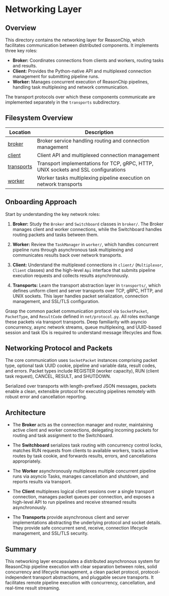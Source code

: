 # Networking Layer

## Overview

This directory contains the networking layer for ReasonChip, which
facilitates communication between distributed components. It implements
three key roles:

- **Broker:** Coordinates connections from clients and workers,
routing tasks and results.
- **Client:** Provides the Python-native API and multiplexed connection
management for submitting pipeline runs.
- **Worker:** Manages concurrent execution of ReasonChip pipelines,
handling task multiplexing and network communication.

The transport protocols over which these components communicate are
implemented separately in the `transports` subdirectory.

## Filesystem Overview

| Location          | Description                             |
| ----------------- | ------------------------------------- |
| [broker](./broker/)   | Broker service handling routing and connection management |
| [client](./client/)   | Client API and multiplexed connection management |
| [transports](./transports/) | Transport implementations for TCP, gRPC, HTTP, UNIX sockets and SSL configurations |
| [worker](./worker/)   | Worker tasks multiplexing pipeline execution on network transports |

## Onboarding Approach

Start by understanding the key network roles:

1. **Broker:**  Study the `Broker` and `Switchboard` classes in
   `broker/`. The Broker manages client and worker connections,
   while the Switchboard handles routing packets and tasks between
   them.

2. **Worker:**  Review the `TaskManager` in `worker/`, which handles
   concurrent pipeline runs through asynchronous task multiplexing
   and communicates results back over network transports.

3. **Client:** Understand the multiplexed connections in
   `client/` (`Multiplexor`, `Client` classes) and the high-level
   `Api` interface that submits pipeline execution requests and
   collects results asynchronously.

4. **Transports:** Learn the transport abstraction layer in
   `transports/`, which defines uniform client and server transports
   over TCP, gRPC, HTTP, and UNIX sockets. This layer handles
   packet serialization, connection management, and SSL/TLS
   configuration.

Grasp the common packet communication protocol via
`SocketPacket`, `PacketType`, and `ResultCode` defined in
`net/protocol.py`. All roles exchange these packets via transport
transports. Deep familiarity with asyncio concurrency, async network
streams, queue multiplexing, and UUID-based session and task IDs is
required to understand message lifecycles and flow.

## Networking Protocol and Packets

The core communication uses `SocketPacket` instances comprising
packet type, optional task UUID cookie, pipeline and variable data,
result codes, and errors. Packet types include REGISTER (worker
capacity), RUN (client task request), CANCEL, RESULT, and SHUTDOWN.

Serialized over transports with length-prefixed JSON messages,
packets enable a clean, extensible protocol for executing pipelines
remotely with robust error and cancellation reporting.

## Architecture

- The **Broker** acts as the connection manager and router, maintaining
  active client and worker connections, delegating incoming packets
  for routing and task assignment to the Switchboard.

- The **Switchboard** serializes task routing with concurrency control
  locks, matches RUN requests from clients to available workers,
  tracks active routes by task cookie, and forwards results, errors,
  and cancellations appropriately.

- The **Worker** asynchronously multiplexes multiple concurrent pipeline
  runs via asyncio Tasks, manages cancellation and shutdown,
  and reports results via transport.

- The **Client** multiplexes logical client sessions over a single
  transport connection, manages packet queues per connection, and
  exposes a high-level API to run pipelines and receive streamed
  results asynchronously.

- The **Transports** provide asynchronous client and server implementations
  abstracting the underlying protocol and socket details. They provide
  safe concurrent send, receive, connection lifecycle management, and
  SSL/TLS security.

## Summary

This networking layer encapsulates a distributed asynchronous system
for ReasonChip pipeline execution with clear separation between roles,
solid concurrency and lifecycle management, a clean packet protocol,
protocol-independent transport abstractions, and pluggable secure
transports. It facilitates remote pipeline execution with concurrency,
cancellation, and real-time result streaming.
